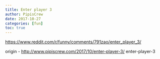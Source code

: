 ```yaml
---
title: Enter player 3
author: PipisCrew
date: 2017-10-27
categories: [fun]
toc: true
---
```


https://www.reddit.com/r/funny/comments/791zao/enter_player_3/

origin - http://www.pipiscrew.com/2017/10/enter-player-3/ enter-player-3